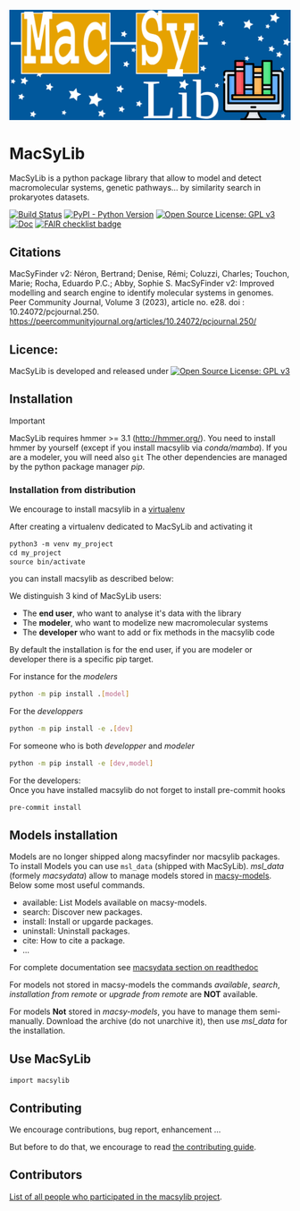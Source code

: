![MacSyLib banner](./.github/logo_macsylib.png "MacSyLib")


# MacSyLib

MacSyLib is a python package library that allow to model and detect macromolecular systems, genetic pathways…
by similarity search in prokaryotes datasets.

[![Build Status](https://github.com/gem-pasteur/macsylib/actions/workflows/testing.yml/badge.svg?branch=main)](https://github.com/gem-pasteur/macsylib/actions/workflows/testing.yml)
[![PyPI - Python Version](https://img.shields.io/pypi/pyversions/macsylib)](https://pypi.org/project/macsylib/)
[![Open Source License: GPL v3](https://img.shields.io/badge/License-GPLv3-blue.svg)](https://opensource.org/licenses/GPL-3.0)
[![Doc](https://readthedocs.org/projects/macsylib/badge/?version=latest)](http://macsylib.readthedocs.org/en/latest/#)
[![FAIR checklist badge](https://fairsoftwarechecklist.net/badge.svg)](https://fairsoftwarechecklist.net/v0.2?f=31&a=32113&i=32321&r=133)

## Citations

MacSyFinder v2:
Néron, Bertrand; Denise, Rémi; Coluzzi, Charles; Touchon, Marie; Rocha, Eduardo P.C.; Abby, Sophie S.
MacSyFinder v2: Improved modelling and search engine to identify molecular systems in genomes.
Peer Community Journal, Volume 3 (2023), article no. e28. doi : 10.24072/pcjournal.250.
https://peercommunityjournal.org/articles/10.24072/pcjournal.250/

## Licence:

MacSyLib is developed and released under [![Open Source License: GPL v3](https://img.shields.io/badge/License-GPLv3-blue.svg)](https://opensource.org/licenses/GPL-3.0)

## Installation

> [!IMPORTANT]
> MacSyLib requires hmmer >= 3.1 (http://hmmer.org/).
> You need to install hmmer by yourself (except if you install macsylib via *conda/mamba*).
> If you are a modeler, you will need also `git`
> The other dependencies are managed by the python package manager *pip*.

### Installation from distribution

We encourage to install macsylib in a [virtualenv](https://virtualenv.pypa.io/en/latest/)

After creating a virtualenv dedicated to MacSyLib and activating it

    python3 -m venv my_project
    cd my_project
    source bin/activate

you can install macsylib as described below:

We distinguish 3 kind of MacSyLib users:

- The **end user**, who want to analyse it's data with the library
- The **modeler**, who want to modelize new macromolecular systems
- The **developer** who want to add or fix methods in the macsylib code

By default the installation is for the end user, if you are modeler or developer there is a specific pip target.

For instance for the *modelers*
```bash
python -m pip install .[model]
```

For the *developpers*
```bash
python -m pip install -e .[dev]
```

For someone who is both *developper* and *modeler*

```bash
python -m pip install -e [dev,model]
```

For the developers:  
Once you have installed macsylib do not forget to install pre-commit hooks

```bash
pre-commit install
```

## Models installation

Models are no longer shipped along macsyfinder nor macsylib packages.
To install Models you can use `msl_data` (shipped with MacSyLib).
*msl_data* (formely *macsydata*) allow to manage models stored in [macsy-models](https://github.com/macsy-models).
Below some most useful commands.

  * available: List Models available on macsy-models.
  * search: Discover new packages.
  * install: Install or upgarde packages.
  * uninstall: Uninstall packages.
  * cite: How to cite a package.
  * ...

For complete documentation see
[macsydata section on readthedoc](https://macsylib.readthedocs.io/en/latest/user_guide/installation.html#models-installation-with-macsydata)

For models not stored in macsy-models the commands *available*, *search*, *installation from remote* or *upgrade from remote*
are **NOT** available.

For models **Not** stored in *macsy-models*, you have to manage them semi-manually.
Download the archive (do not unarchive it), then use *msl_data* for the installation.

## Use MacSyLib

    import macsylib


## Contributing

We encourage contributions, bug report, enhancement ...

But before to do that, we encourage to read [the contributing guide](CONTRIBUTING.md).

## Contributors

[List of all people who participated in the macsylib project](CONTRIBUTORS.md).
